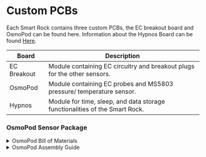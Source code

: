 # Custom PCBs

Each Smart Rock contains three custom PCBs, the EC breakout board and OsmoPod can be found here. Information about the Hypnos Board can be found [Here](https://github.com/OPEnSLab-OSU/OPEnS-Lab-Home/wiki/Hypnos).

Board | Description
----- | -----
EC Breakout	| Module containing EC circuitry and breakout plugs for the other sensors.
OsmoPod | Module containing EC probes and MS5803 pressure/ temperature sensor.
Hypnos | Module for time, sleep, and data storage functionalities of the Smart Rock.

### OsmoPod Sensor Package

<details>
<summary>OsmoPod Bill of Materials</summary>

**OsmoPod Bill of Materials**

Item Description | Notes | Quantity per 1 SR | Part Number | Dist. Website 
------ | ------ | ------ | ------- | ------
OsmoPod_Shield | Laser cut from 1/16" extruded acrylic sheet. | 1 | #### | [McMasterCarr](https://www.mcmaster.com/8589K11/)
OsmoPod PCB |  | 1 | #### | 
10k Resistor | Soldered onto PCB | 2 | RR1220P-103-D | [Digi-Key](https://www.digikey.com/en/products/detail/susumu/RR1220P-103-D/432854)
100nF Capacitor | Soldered onto PCB | 1 | CL21F104ZBCNNNC | [Digi-key](https://www.digikey.com/en/products/detail/samsung-electro-mechanics/CL21F104ZBCNNNC/3889093)
MS5803 Sensor | Pressure and temperature sensor. | 1 | MS580302BA01-00 | [Digi-key](https://www.digikey.com/en/products/detail/te-connectivity-measurement-specialties/MS580302BA01-00/5277629)
Long Male Headers | EC probes for sensing. | 1 | 400 | [Adafruit](https://www.adafruit.com/product/400)
2-pin Male JST | EC probe wires. | 1 | B07449V33P | [Amazon](https://www.amazon.com/Shappy-Pieces-Connector-Silicone-Female/dp/B07449V33P/)
4-pin Male JST | I2C wires for MS5803. | 1 | 4330130986 | [Amazon](https://www.amazon.com/2-0MM-Female-Single-Connector-Wires/dp/B0732MMD7K)
1/4" Heat Shrink | about 1/2" long | 1 |  |

</details>

<details>
<summary>OsmoPod Assembly Guide</summary>

**OsmoPod Assembly Guide**

1. Start by applying solder paste to the OsmoPod board for the MS5803 sensor. Clean up any etra solder or move it to a trace so a short is not made when the board is baked.

2. Align the MS5803 with the indicator pin on the bottom of the sensor and bake it onto the board.

3. Test using a multimeter for shorts under the sensor, if it is all clear than you can move on to the next step. If not use a heat gun or soldering iron to rework the solder and remove any shorts or finish connection if they are missing.

3. Using a soldering iron add the two surface mount resistors and one surface mount capacitor to the correspoding pads.

4. Take 3, long male headers and remove the center header using pliers. Install the two remaining headers into the board through the bottom and use the acrylic pieces as a guide to push out the EC probes to the edge of the acrylic faceplate. 

5. Solder the headers in place, then tin the inside posts to connect the JST wires. 

6. Slip a piece of heat shrink over the 2-pin JST for the EC and the 4-pin JST for the I2C for the MS5803. Then solder the EC wires to their corresponding probes, the ground is indicated by its shared connection with the ground for the I2C.

7. Solder the ground for the I2C to the last right side of the capacitor with the wire pointing toward the top.

8. Insert the remaining wires into their corresponding holes (SLI, SDA, and VCC).

9. Slide the heat shrink down over the exposed headers and organize the wires before sealing them.

10. With the epoxy mixed, only about 10mL needed, apply it carefully to the top of the PCB until the entire PCB is covered. Apply super glue to the OsmoPod_Shield near the MS5083 sensor hole then apply the shield to the epoxied PCB and apply pressure until the super glue has set. 

11. Add more epoxy to close the gap between the PCB and the Acrylic shield.

12. When installing in the acrylic face plate apply super glue to the edges of the sensor cover then stick it to the face plate before sealing with epoxy.

</details>

<!--

### EC Breakout Board

<details>
<summary>EC Breakout Board Bill of Materials</summary>

</details>

<details>
<summary>EC Breakout Assembly Guide</summary>

**EC Breakout Assembly Guide**


</details>

### Hypnos Board

<details>
<summary>Hypnos Bill of Materials</summary>

**Hypnos Bill of Materials**

Item Description | Notes | Quantity per 1 SR | Part Number | Dist. Website 
------ | ------ | ------ | ------- | ------
Hypnos Board | Data logging, system power, real time clock. | 1 | #### |  
Short Male Header | For Hypnos and Feather Boards | 2 | 3002 | [Adafruit](https://www.adafruit.com/product/3002)
Short Female Header | For Hypnos and EC Breakout Boards | 2 | 2940 | [Adafruit](https://www.adafruit.com/product/2940)

</details>

<details>
<summary>Show Hypnos Assembly Guide</summary>

**Hypnos Assembly Guide**

*If your hypnos board already has short headers attached you are ready to go*

1. The female headers on the hypnos board are going to accept the feather while the male headers are for the control side. Start by identifying which pair goes to which.

2. Start by soldering on the inside female headermaking sure the header is straight and flush with the PCB.

3. Then flip over the board with one headers soldered and solder the male headers. 

3. Flip the board over and complete the last female header.

4. Check that all soldering points are making good, complete contact and no two pins are shorting.

</details>

-->